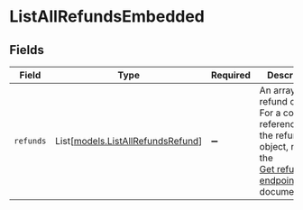 # ListAllRefundsEmbedded


## Fields

| Field                                                                                                                                    | Type                                                                                                                                     | Required                                                                                                                                 | Description                                                                                                                              |
| ---------------------------------------------------------------------------------------------------------------------------------------- | ---------------------------------------------------------------------------------------------------------------------------------------- | ---------------------------------------------------------------------------------------------------------------------------------------- | ---------------------------------------------------------------------------------------------------------------------------------------- |
| `refunds`                                                                                                                                | List[[models.ListAllRefundsRefund](../models/listallrefundsrefund.md)]                                                                   | :heavy_minus_sign:                                                                                                                       | An array of refund objects. For a complete reference of the refund object, refer to the<br/>[Get refund endpoint](get-refund) documentation. |